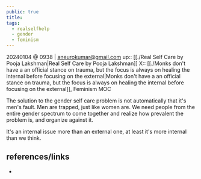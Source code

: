 ```yaml
---
public: true
title: 
tags:
  - realselfhelp
  - gender
  - feminism
---
```

20240104 @ 0938 | aneurokumar@gmail.com
up:: [[./Real Self Care by Pooja Lakshman|Real Self Care by Pooja Lakshman]]
X:: [[./Monks don't have a an official stance on trauma, but the focus is always on healing the internal before focusing on the external|Monks don't have a an official stance on trauma, but the focus is always on healing the internal before focusing on the external]], Feminism MOC


The solution to the gender self care problem is not automatically that it's men's fault. Men are trapped, just like women are. We need people from the entire gender spectrum to come together and realize how prevalent the problem is, and organize against it.

It's an internal issue more than an external one, at least it's more internal than we think.
## references/links
* 

